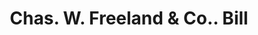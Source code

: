 ---
doi: 10.7916/D8DF835R
date_other: '1860'
date_other_textual: 1860-1869
form: printed ephemera
genre:
- Invoices
name:
- Chas. W. Freeland & Co.
object_in_context_url: https://biggert.cul.columbia.edu/items/view/ave_biggert_00358
subject_hierarchical_geographic:
- Boston, Massachusetts, United States
subject_name:
- Chas. W. Freeland & Co.
title: Chas. W. Freeland & Co.. Bill
sort_title: Chas. W. Freeland & Co.. Bill
call_number: ave_biggert_00358
coordinates:
- 42.35805555555556,-71.06361111111111
pid: ave_biggert_00358
identifiers: ave_biggert_00358
canvas_id: ldpd:395632
permalink: "/items/ave_biggert_00358/"
layout: iiif-image-page
---